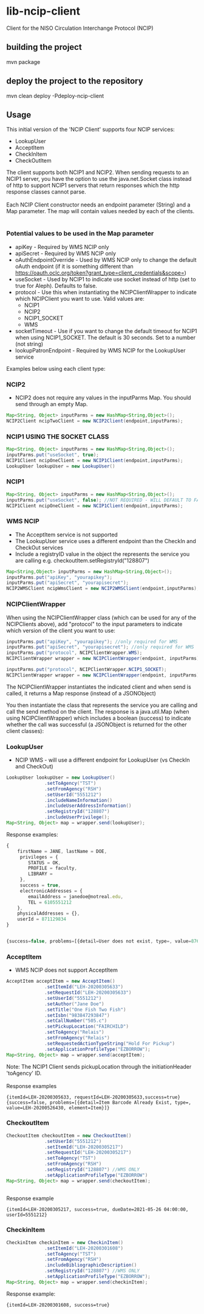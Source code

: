 
# lib-ncip-client
Client for the NISO Circulation Interchange Protocol (NCIP) 

## building the project
mvn package
## deploy the project to the repository
mvn clean deploy -Pdeploy-ncip-client

## Usage
This initial version of the 'NCIP Client' supports four NCIP services:
* LookupUser
* AcceptItem
* CheckInItem
* CheckOutItem

The client supports both NCIP1 and NCIP2. When sending requests to an NCIP1 server, you have the option to use the java.net.Socket class instead of http to support NCIP1 servers that return responses which the http response classes cannot parse.
<br><br>
Each NCIP Client constructor needs an endpoint parameter (String) and a Map parameter.  The map will contain values needed by each of the clients.
<br><br>
### Potential values to be used in the Map parameter
* apiKey     - Required by WMS NCIP only
* apiSecret  - Required by WMS NCIP only
* oAuthEndpointOverride   - Used by WMS NCIP only to change the default oAuth endpoint (if it is something different than https://oauth.oclc.org/token?grant_type=client_credentials&scope=)
* useSocket - Used by NCIP1 to indicate use socket instead of http (set to true for Aleph).  Defaults to false.
* protocol - Use this when instantiating the NCIPClientWrapper to indicate which NCIPClient you want to use.  Valid values are:
	* NCIP1
	* NCIP2
	* NCIP1_SOCKET
	* WMS
* socketTimeout  - Use if you want to change the default timeout for NCIP1 when using NCIP1_SOCKET. The default is 30 seconds. Set to a number (not string)
* lookupPatronEndpoint - Required by WMS NCIP for the LookupUser service

Examples below using each client type:
### NCIP2
* NCIP2 does not require any values in the inputParms Map.  You should send through an empty Map.
```java
Map<String, Object> inputParms = new HashMap<String,Object>();
NCIP2Client ncipTwoClient = new NCIP2Client(endpoint,inputParms);
```

### NCIP1 USING THE SOCKET CLASS
```java
Map<String, Object> inputParms = new HashMap<String,Object>();
inputParms.put("useSocket", true);
NCIP1Client ncipOneClient = new NCIP1Client(endpoint,inputParms);
LookupUser lookupUser = new LookupUser()
```

### NCIP1
```java
Map<String, Object> inputParms = new HashMap<String,Object>(); 
inputParms.put("useSocket", false); //NOT REQUIRED - WILL DEFAULT TO FALUSE
NCIP1Client ncipOneClient = new NCIP1Client(endpoint,inputParms);
```

### WMS NCIP
* The AcceptItem service is not supported
* The LookupUser service uses a different endpoint than the CheckIn and CheckOut services
* Include a registryID value in the object the represents the service you are calling e.g. checkoutItem.setRegistryId("128807")
```java
Map<String,Object> inputParms = new HashMap<String,Object>();
inputParms.put("apiKey", "yourapikey");
inputParms.put("apiSecret", "yourapisecret");
NCIP2WMSClient ncipWmsClient = new NCIP2WMSClient(endpoint,inputParms);
```

### NCIPClientWrapper
When using the NCIPClientWrapper class (which can be used for any of the NCIPClients above), add "protocol" to the input parameters to indicate which version of the client you want to use:
```java
inputParms.put("apiKey", "yourapikey"); //only required for WMS
inputParms.put("apiSecret", "yourapisecret"); //only required for WMS
inputParms.put("protocol", NCIPClientWrapper.WMS);
NCIPClientWrapper wrapper = new NCIPClientWrapper(endpoint, inputParms);
```

```java
inputParms.put("protocol", NCIPClientWrapper.NCIP1_SOCKET);
NCIPClientWrapper wrapper = new NCIPClientWrapper(endpoint, inputParms);
```

The NCIPClientWrapper instantiates the indicated client and when send is called, it returns a Map response (instead of a JSONObject)


You then instantiate the class that represents the service you are calling and call the send method on the client.  The response is a java.util.Map (when using NCIPClientWrapper) which includes a boolean (success) to indicate whether the call was successful (a JSONObject is returned for the other client classes):

### LookupUser
* NCIP WMS - will use a different endpoint for LookupUser (vs CheckIn and CheckOut)
```java
LookupUser lookupUser = new LookupUser()
			  .setToAgency("TST")
			  .setFromAgency("RSH")
			  .setUserId("5551212")
			  .includeNameInformation()
			  .includeUserAddressInformation()
			  .setRegistryId("128807")
			  .includeUserPrivilege();
Map<String, Object> map = wrapper.send(lookupUser);
```

Response examples:
```javascript
{
	firstName = JANE, lastName = DOE, 
	 privileges = {
		STATUS = OK,
		PROFILE = faculty,
		LIBRARY =
	 }, 
	 success = true, 
	 electronicAddresses = {
		emailAddress = janedoe@notreal.edu,
		TEL = 6105551212
	}, 
	physicalAddresses = {}, 
	userId = 871129834
}


{success=false, problems=[{detail=User does not exist, type=, value=8765791559, element=USER}]}
```

### AcceptItem
* WMS NCIP does not support AcceptItem
```java
AcceptItem acceptItem = new AcceptItem()
			  .setItemId("LEH-20200305633")
			  .setRequestId("LEH-20200305633")
			  .setUserId("5551212")
			  .setAuthor("Jane Doe") 
			  .setTitle("One Fish Two Fish")
			  .setIsbn("983847293847")
			  .setCallNumber("505.c")
			  .setPickupLocation("FAIRCHILD")
			  .setToAgency("Relais")
			  .setFromAgency("Relais")
			  .setRequestedActionTypeString("Hold For Pickup")
			  .setApplicationProfileType("EZBORROW");
Map<String, Object> map = wrapper.send(acceptItem);
```
Note: The NCIP1 Client sends pickupLocation through the initiationHeader 'toAgency' ID.
<br><br>
Response examples
```
{itemId=LEH-20200305633, requestId=LEH-20200305633,success=true}
{success=false, problems=[{detail=Item Barcode Already Exist, type=, value=LEH-20200526430, element=Item}]}
```

### CheckoutItem
```java
CheckoutItem checkoutItem = new CheckoutItem()
			  .setUserId("5551212")
			  .setItemId("LEH-20200305217")
			  .setRequestId("LEH-20200305217")
			  .setToAgency("TST")
			  .setFromAgency("RSH")
			  .setRegistryId("128807") //WMS ONLY
			  .setApplicationProfileType("EZBORROW")
Map<String, Object> map = wrapper.send(checkoutItem);
		  
```

Response example
```
{itemId=LEH-20200305217, success=true, dueDate=2021-05-26 04:00:00, userId=5551212}

```

### CheckinItem
```java
CheckinItem checkinItem = new CheckinItem()
			  .setItemId("LEH-20200301608")
			  .setToAgency("TST")
			  .setFromAgency("RSH")
			  .includeBibliographicDescription()
			  .setRegistryId("128807") //WMS ONLY
			  .setApplicationProfileType("EZBORROW");
Map<String, Object> map = wrapper.send(checkinItem);
```

Response example:
```
{itemId=LEH-20200301608, success=true}
```

		

